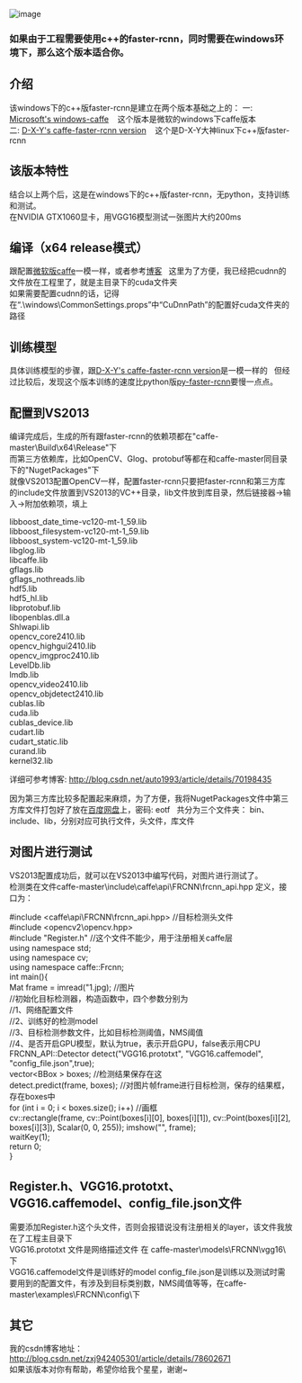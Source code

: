 ![image](https://github.com/huaze555/windows-caffe-faster-rcnn/raw/master/1.jpg)  

### 如果由于工程需要使用c++的faster-rcnn，同时需要在windows环境下，那么这个版本适合你。  

## 介绍
该windows下的c++版faster-rcnn是建立在两个版本基础之上的：
一: [Microsoft's windows-caffe](https://github.com/Microsoft/caffe) 
    这个版本是微软的windows下caffe版本    
二: [D-X-Y's caffe-faster-rcnn version](https://github.com/D-X-Y/caffe-faster-rcnn/tree/dev) 
    这个是D-X-Y大神linux下c++版faster-rcnn
    
## 该版本特性
结合以上两个后，这是在windows下的c++版faster-rcnn，无python，支持训练和测试。   
在NVIDIA GTX1060显卡，用VGG16模型测试一张图片大约200ms

## 编译（x64 release模式）
跟配置[微软版caffe](https://github.com/Microsoft/caffe)一模一样，或者参考[博客](http://www.cnblogs.com/love6tao/p/5706830.html)  
这里为了方便，我已经把cudnn的文件放在工程里了，就是主目录下的cuda文件夹  
如果需要配置cudnn的话，记得在“.\windows\CommonSettings.props”中“CuDnnPath”的配置好cuda文件夹的路径

## 训练模型
具体训练模型的步骤，跟[D-X-Y's caffe-faster-rcnn version](https://github.com/D-X-Y/caffe-faster-rcnn/tree/dev)是一模一样的  
但经过比较后，发现这个版本训练的速度比python版[py-faster-rcnn](https://github.com/rbgirshick/py-faster-rcnn)要慢一点点。

## 配置到VS2013
编译完成后，生成的所有跟faster-rcnn的依赖项都在"caffe-master\Build\x64\Release\"下  
而第三方依赖库，比如OpenCV、Glog、protobuf等都在和caffe-master同目录下的"NugetPackages\"下  
就像VS2013配置OpenCV一样，配置faster-rcnn只要把faster-rcnn和第三方库的include文件放置到VS2013的VC++目录，lib文件放到库目录，然后链接器->输入->附加依赖项，填上

libboost_date_time-vc120-mt-1_59.lib  
libboost_filesystem-vc120-mt-1_59.lib  
libboost_system-vc120-mt-1_59.lib  
libglog.lib  
libcaffe.lib  
gflags.lib  
gflags_nothreads.lib  
hdf5.lib  
hdf5_hl.lib  
libprotobuf.lib  
libopenblas.dll.a  
Shlwapi.lib  
opencv_core2410.lib  
opencv_highgui2410.lib  
opencv_imgproc2410.lib  
LevelDb.lib  
lmdb.lib  
opencv_video2410.lib  
opencv_objdetect2410.lib  
cublas.lib  
cuda.lib  
cublas_device.lib  
cudart.lib  
cudart_static.lib  
curand.lib  
kernel32.lib  

详细可参考博客: http://blog.csdn.net/auto1993/article/details/70198435  

因为第三方库比较多配置起来麻烦，为了方便，我将NugetPackages文件中第三方库文件打包好了放在[百度网盘](https://pan.baidu.com/s/1gfjc3n1)上，密码: eotf   
共分为三个文件夹： bin、include、lib，分别对应可执行文件，头文件，库文件

## 对图片进行测试
VS2013配置成功后，就可以在VS2013中编写代码，对图片进行测试了。  
检测类在文件caffe-master\include\caffe\api\FRCNN\frcnn_api.hpp 定义，接口为：  
  
  
#include <caffe\api\FRCNN\frcnn_api.hpp>  //目标检测头文件  
#include <opencv2\opencv.hpp>   
#include "Register.h"           //这个文件不能少，用于注册相关caffe层  
using namespace std;  
using namespace cv;  
using namespace caffe::Frcnn;  
int main(){  
		 	Mat frame = imread("1.jpg);  //图片  
				//初始化目标检测器，构造函数中，四个参数分别为  
				//1、网络配置文件  
				//2、训练好的检测model  
				//3、目标检测参数文件，比如目标检测阈值，NMS阈值  
				//4、是否开启GPU模型，默认为true，表示开启GPU，false表示用CPU  
      	FRCNN_API::Detector detect("VGG16.prototxt", "VGG16.caffemodel", "config_file.json",true); 		 
	vector<BBox<float> > boxes;  //检测结果保存在这  
	detect.predict(frame, boxes);    //对图片帧frame进行目标检测，保存的结果框，存在boxes中  
	for (int i = 0; i < boxes.size(); i++)   //画框  
	     cv::rectangle(frame, cv::Point(boxes[i][0], boxes[i][1]), cv::Point(boxes[i][2], boxes[i][3]), Scalar(0, 0, 255)); 
	imshow("", frame);  
        waitKey(1);  
	return 0;  
}

## Register.h、VGG16.prototxt、VGG16.caffemodel、config_file.json文件
需要添加Register.h这个头文件，否则会报错说没有注册相关的layer，该文件我放在了工程主目录下  
VGG16.prototxt 文件是网络描述文件  在 caffe-master\models\FRCNN\vgg16\ 下  
VGG16.caffemodel文件是训练好的model
config_file.json是训练以及测试时需要用到的配置文件，有涉及到目标类别数，NMS阈值等等，在caffe-master\examples\FRCNN\config\下  


## 其它
我的csdn博客地址：http://blog.csdn.net/zxj942405301/article/details/78602671  
如果该版本对你有帮助，希望你给我个星星，谢谢~

